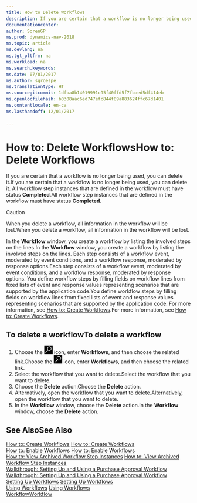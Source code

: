 ```yaml
---
title: How to Delete Workflows
description: If you are certain that a workflow is no longer being used, you can delete it. All workflow step instances that are defined in the workflow must have status **Completed**.
documentationcenter: 
author: SorenGP
ms.prod: dynamics-nav-2018
ms.topic: article
ms.devlang: na
ms.tgt_pltfrm: na
ms.workload: na
ms.search.keywords: 
ms.date: 07/01/2017
ms.author: sgroespe
ms.translationtype: HT
ms.sourcegitcommit: 1dfba8b14019991c95f40ffd5f7fbaed5df414eb
ms.openlocfilehash: b0308aac6ed747efc844f89a883624ffc67d1401
ms.contentlocale: en-ca
ms.lasthandoff: 12/01/2017

---
```

# <a name="how-to-delete-workflows"></a><span data-ttu-id="74171-104">How to: Delete Workflows</span><span class="sxs-lookup"><span data-stu-id="74171-104">How to: Delete Workflows</span></span>
<span data-ttu-id="74171-105">If you are certain that a workflow is no longer being used, you can delete it.</span><span class="sxs-lookup"><span data-stu-id="74171-105">If you are certain that a workflow is no longer being used, you can delete it.</span></span> <span data-ttu-id="74171-106">All workflow step instances that are defined in the workflow must have status **Completed**.</span><span class="sxs-lookup"><span data-stu-id="74171-106">All workflow step instances that are defined in the workflow must have status **Completed**.</span></span>  

> [!CAUTION]  
>  <span data-ttu-id="74171-107">When you delete a workflow, all information in the workflow will be lost.</span><span class="sxs-lookup"><span data-stu-id="74171-107">When you delete a workflow, all information in the workflow will be lost.</span></span>  

 <span data-ttu-id="74171-108">In the **Workflow** window, you create a workflow by listing the involved steps on the lines.</span><span class="sxs-lookup"><span data-stu-id="74171-108">In the **Workflow** window, you create a workflow by listing the involved steps on the lines.</span></span> <span data-ttu-id="74171-109">Each step consists of a workflow event, moderated by event conditions, and a workflow response, moderated by response options.</span><span class="sxs-lookup"><span data-stu-id="74171-109">Each step consists of a workflow event, moderated by event conditions, and a workflow response, moderated by response options.</span></span> <span data-ttu-id="74171-110">You define workflow steps by filling fields on workflow lines from fixed lists of event and response values representing scenarios that are supported by the application code.</span><span class="sxs-lookup"><span data-stu-id="74171-110">You define workflow steps by filling fields on workflow lines from fixed lists of event and response values representing scenarios that are supported by the application code.</span></span> <span data-ttu-id="74171-111">For more information, see [How to: Create Workflows](across-how-to-create-workflows.md).</span><span class="sxs-lookup"><span data-stu-id="74171-111">For more information, see [How to: Create Workflows](across-how-to-create-workflows.md).</span></span>  

## <a name="to-delete-a-workflow"></a><span data-ttu-id="74171-112">To delete a workflow</span><span class="sxs-lookup"><span data-stu-id="74171-112">To delete a workflow</span></span>  
1.  <span data-ttu-id="74171-113">Choose the ![Search for Page or Report](media/ui-search/search_small.png "Search for Page or Report icon") icon, enter **Workflows**, and then choose the related link.</span><span class="sxs-lookup"><span data-stu-id="74171-113">Choose the ![Search for Page or Report](media/ui-search/search_small.png "Search for Page or Report icon") icon, enter **Workflows**, and then choose the related link.</span></span>  
2.  <span data-ttu-id="74171-114">Select the workflow that you want to delete.</span><span class="sxs-lookup"><span data-stu-id="74171-114">Select the workflow that you want to delete.</span></span>  
3.  <span data-ttu-id="74171-115">Choose the **Delete** action.</span><span class="sxs-lookup"><span data-stu-id="74171-115">Choose the **Delete** action.</span></span>  
4.  <span data-ttu-id="74171-116">Alternatively, open the workflow that you want to delete.</span><span class="sxs-lookup"><span data-stu-id="74171-116">Alternatively, open the workflow that you want to delete.</span></span>  
5.  <span data-ttu-id="74171-117">In the **Workflow** window, choose the **Delete** action.</span><span class="sxs-lookup"><span data-stu-id="74171-117">In the **Workflow** window, choose the **Delete** action.</span></span>  

## <a name="see-also"></a><span data-ttu-id="74171-118">See Also</span><span class="sxs-lookup"><span data-stu-id="74171-118">See Also</span></span>  
 <span data-ttu-id="74171-119">[How to: Create Workflows](across-how-to-create-workflows.md) </span><span class="sxs-lookup"><span data-stu-id="74171-119">[How to: Create Workflows](across-how-to-create-workflows.md) </span></span>  
 <span data-ttu-id="74171-120">[How to: Enable Workflows](across-how-to-enable-workflows.md) </span><span class="sxs-lookup"><span data-stu-id="74171-120">[How to: Enable Workflows](across-how-to-enable-workflows.md) </span></span>  
 <span data-ttu-id="74171-121">[How to: View Archived Workflow Step Instances](across-how-to-view-archived-workflow-step-instances.md) </span><span class="sxs-lookup"><span data-stu-id="74171-121">[How to: View Archived Workflow Step Instances](across-how-to-view-archived-workflow-step-instances.md) </span></span>  
 <span data-ttu-id="74171-122">[Walkthrough: Setting Up and Using a Purchase Approval Workflow](walkthrough-setting-up-and-using-a-purchase-approval-workflow.md) </span><span class="sxs-lookup"><span data-stu-id="74171-122">[Walkthrough: Setting Up and Using a Purchase Approval Workflow](walkthrough-setting-up-and-using-a-purchase-approval-workflow.md) </span></span>  
 <span data-ttu-id="74171-123">[Setting Up Workflows](across-set-up-workflows.md) </span><span class="sxs-lookup"><span data-stu-id="74171-123">[Setting Up Workflows](across-set-up-workflows.md) </span></span>  
 <span data-ttu-id="74171-124">[Using Workflows](across-use-workflows.md) </span><span class="sxs-lookup"><span data-stu-id="74171-124">[Using Workflows](across-use-workflows.md) </span></span>  
 [<span data-ttu-id="74171-125">Workflow</span><span class="sxs-lookup"><span data-stu-id="74171-125">Workflow</span></span>](across-workflow.md)   

